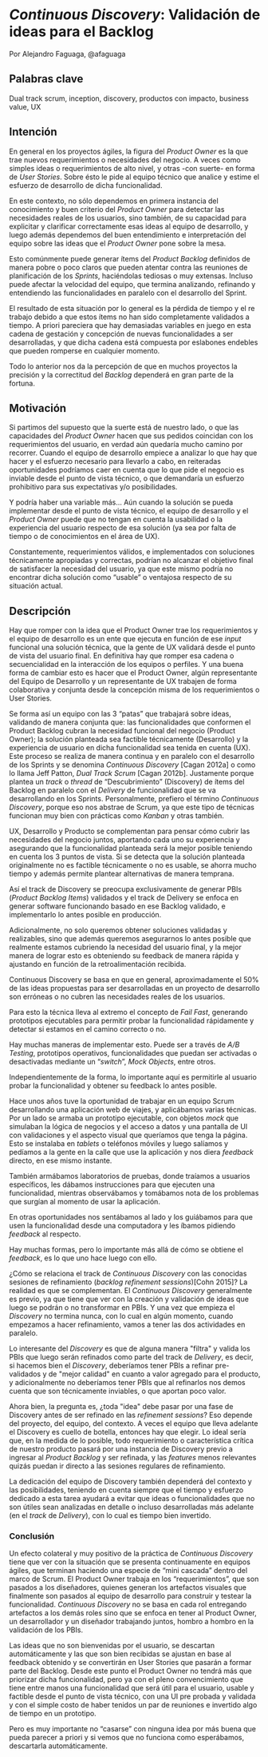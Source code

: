 # _Continuous Discovery_: Validación de ideas para el Backlog

Por Alejandro Faguaga, @afaguaga

## Palabras clave

Dual track scrum, inception, discovery, productos con impacto, business value, UX

## Intención

En general en los proyectos ágiles, la figura del _Product Owner_ es la que trae nuevos requerimientos o necesidades del negocio. A veces como simples ideas o requerimientos de alto nivel, y otras -con suerte- en forma de _User Stories_. Sobre ésto le pide al equipo técnico que analice y estime el esfuerzo de desarrollo de dicha funcionalidad.

En este contexto, no sólo dependemos en primera instancia del conocimiento y buen criterio del _Product Owner_ para detectar las necesidades reales de los usuarios, sino también, de su capacidad para explicitar y clarificar correctamente esas ideas al equipo de desarrollo, y luego además dependemos del buen entendimiento e interpretación del equipo sobre las ideas que el _Product Owner_ pone sobre la mesa.

Esto comúnmente puede generar ítems del _Product Backlog_ definidos de manera pobre o poco claros que pueden atentar contra las reuniones de planificación de los _Sprints_, haciéndolas tediosas o muy extensas. Incluso puede afectar la velocidad del equipo, que termina analizando, refinando y entendiendo las funcionalidades en paralelo con el desarrollo del Sprint.

El resultado de esta situación por lo general es la pérdida de tiempo y el re trabajo debido a que estos ítems no han sido completamente validados a tiempo. A priori pareciera que hay demasiadas variables en juego en esta cadena de gestación y concepción de nuevas funcionalidades a ser desarrolladas, y que dicha cadena está compuesta por eslabones endebles que pueden romperse en cualquier momento.

Todo lo anterior nos da la percepción de que en muchos proyectos la precisión y la correctitud del _Backlog_ dependerá en gran parte de la fortuna.

## Motivación

Si partimos del supuesto que la suerte está de nuestro lado, o que las capacidades del _Product Owner_ hacen que sus pedidos coincidan con los requerimientos del usuario, en verdad aún quedaría mucho camino por recorrer. Cuando el equipo de desarrollo empiece a analizar lo que hay que hacer y el esfuerzo necesario para llevarlo a cabo, en reiteradas oportunidades podríamos caer en cuenta que lo que pide el negocio es inviable desde el punto de vista técnico, o que demandaría un esfuerzo prohibitivo para sus expectativas y/o posibilidades.

Y podría haber una variable más… Aún cuando la solución se pueda implementar desde el punto de vista técnico, el equipo de desarrollo y el _Product Owner_ puede que no tengan en cuenta la usabilidad o la experiencia del usuario respecto de esa solución (ya sea por falta de tiempo o de conocimientos en el área de UX).

Constantemente, requerimientos válidos, e implementados con soluciones técnicamente apropiadas y correctas, podrían no alcanzar el objetivo final de satisfacer la necesidad del usuario, ya que este mismo podría no encontrar dicha solución como “usable” o ventajosa respecto de su situación actual.

## Descripción

Hay que romper con la idea que el Product Owner trae los requerimientos y el equipo de desarrollo es un ente que ejecuta en función de ese _input_ funcional una solución técnica, que la gente de UX validará desde el punto de vista del usuario final. En definitiva hay que romper esa cadena o secuencialidad en la interacción de los equipos o perfiles. Y una buena forma de cambiar esto es hacer que el Product Owner, algún representante del Equipo de Desarrollo y un representante de UX trabajen de forma colaborativa y conjunta desde la concepción misma de los requerimientos o User Stories.

Se forma así un equipo con las 3 “patas” que trabajará sobre ideas, validando de manera conjunta que: las funcionalidades que conformen el Product Backlog cubran la necesidad funcional del negocio (Product Owner); la solución planteada sea factible técnicamente (Desarrollo) y la experiencia de usuario en dicha funcionalidad sea tenida en cuenta (UX). Este proceso se realiza de manera continua y en paralelo con el desarrollo de los Sprints y se denomina _Continuous Discovery_ [Cagan 2012a] o como lo llama Jeff Patton, _Dual Track Scrum_ [Cagan 2012b]. Justamente porque plantea un _track_ o _thread_ de “Descubrimiento” (Discovery) de ítems del Backlog en paralelo con el _Delivery_ de funcionalidad que se va desarrollando en los Sprints. Personalmente, prefiero el término _Continuous Discovery_, porque eso nos abstrae de Scrum, ya que este tipo de técnicas funcionan muy bien con prácticas como _Kanban_ y otras también.

UX, Desarrollo y Producto se complementan para pensar cómo cubrir las necesidades del negocio juntos, aportando cada uno su experiencia y asegurando que la funcionalidad planteada será la mejor posible teniendo en cuenta los 3 puntos de vista. Si se detecta que la solución planteada originalmente no es factible técnicamente o no es usable, se ahorra mucho tiempo y además permite plantear alternativas de manera temprana.

Así el track de Discovery se preocupa exclusivamente de generar PBIs (_Product Backlog Items_) validados y el track de Delivery se enfoca en generar software funcionando basado en ese Backlog validado, e implementarlo lo antes posible en producción.

Adicionalmente, no solo queremos obtener soluciones validadas y realizables, sino que además queremos asegurarnos lo antes posible que realmente estamos cubriendo la necesidad del usuario final, y la mejor manera de lograr esto es obteniendo su feedback de manera rápida y ajustando en función de la retroalimentación recibida.

Continuous Discovery se basa en que en general, aproximadamente el 50% de las ideas propuestas para ser desarrolladas en un proyecto de desarrollo son erróneas o no cubren las necesidades reales de los usuarios.

Para esto la técnica lleva al extremo el concepto de _Fail Fast_, generando prototipos ejecutables para permitir probar la funcionalidad rápidamente y detectar si estamos en el camino correcto o no.

Hay muchas maneras de implementar esto. Puede ser a través de _A/B Testing_, prototipos operativos, funcionalidades que puedan ser activadas o desactivadas mediante un “_switch_”, _Mock Objects_, entre otros.

Independientemente de la forma, lo importante aquí es permitirle al usuario probar la funcionalidad y obtener su feedback lo antes posible.

Hace unos años tuve la oportunidad de trabajar en un equipo Scrum desarrollando una aplicación web de viajes, y aplicábamos varias técnicas. Por un lado se armaba un prototipo ejecutable, con objetos _mock_ que simulaban la lógica de negocios y el acceso a datos y una pantalla de UI con validaciones y el aspecto visual que queríamos que tenga la página. Esto se instalaba en _tablets_ o teléfonos móviles y luego salíamos y pedíamos a la gente en la calle que use la aplicación y nos diera _feedback_ directo, en ese mismo instante.

También armábamos laboratorios de pruebas, donde traíamos a usuarios específicos, les dábamos instrucciones para que ejecuten una funcionalidad, mientras observábamos y tomábamos nota de los problemas que surgían al momento de usar la aplicación.

En otras oportunidades nos sentábamos al lado y los guiábamos para que usen la funcionalidad desde una computadora y les íbamos pidiendo _feedback_ al respecto.

Hay muchas formas, pero lo importante más allá de cómo se obtiene el _feedback_, es lo que uno hace luego con ello.

¿Cómo se relaciona el track de _Continuous Discovery_ con las conocidas sesiones de refinamiento (_backlog_ _refinement sessions_)[Cohn 2015]? La realidad es que se complementan. El _Continuous_ _Discovery_ generalmente es previo, ya que tiene que ver con la creación y validación de ideas que luego se podrán o no transformar en PBIs. Y una vez que empieza el _Discovery_ no termina nunca, con lo cual en algún momento, cuando empezamos a hacer refinamiento, vamos a tener las dos actividades en paralelo.

Lo interesante del _Discovery_ es que de alguna manera "filtra" y valida los PBIs que luego serán refinados como parte del track de _Delivery_, es decir, si hacemos bien el _Discovery_, deberíamos tener PBIs a refinar pre-validados y de "mejor calidad" en cuanto a valor agregado para el producto, y adicionalmente no deberíamos tener PBIs que al refinarlos nos demos cuenta que son técnicamente inviables, o que aportan poco valor.

Ahora bien, la pregunta es, ¿toda "idea" debe pasar por una fase de Discovery antes de ser refinado en las _refinement sessions_? Eso depende del proyecto, del equipo, del contexto. A veces el equipo que lleva adelante el Discovery es cuello de botella, entonces hay que elegir. Lo ideal sería que, en la medida de lo posible, todo requerimiento o característica crítica de nuestro producto pasará por una instancia de Discovery previo a ingresar al _Product Backlog_ y ser refinada, y las _features_ menos relevantes quizás puedan ir directo a las sesiones regulares de refinamiento.

La dedicación del equipo de Discovery también dependerá del contexto y las posibilidades, teniendo en cuenta siempre que el tiempo y esfuerzo dedicado a esta tarea ayudará a evitar que ideas o funcionalidades que no son útiles sean analizadas en detalle o incluso desarrolladas más adelante (en el _track_ de _Delivery_), con lo cual es tiempo bien invertido.

### Conclusión

Un efecto colateral y muy positivo de la práctica de _Continuous Discovery_ tiene que ver con la situación que se presenta continuamente en equipos ágiles, que terminan haciendo una especie de “mini cascada” dentro del marco de Scrum. El Product Owner trabaja en los “requerimientos”, que son pasados a los diseñadores, quienes generan los artefactos visuales que finalmente son pasados al equipo de desarrollo para construir y testear la funcionalidad. _Continuous Discovery_ no se basa en cada rol entregando artefactos a los demás roles sino que se enfoca en tener al Product Owner, un desarrollador y un diseñador trabajando juntos, hombro a hombro en la validación de los PBIs.

Las ideas que no son bienvenidas por el usuario, se descartan automáticamente y las que son bien recibidas se ajustan en base al feedback obtenido y se convertirán en User Stories que pasarán a formar parte del Backlog. Desde este punto el Product Owner no tendrá más que priorizar dicha funcionalidad, pero ya con el pleno convencimiento que tiene entre manos una funcionalidad que será útil para el usuario, usable y factible desde el punto de vista técnico, con una UI pre probada y validada y con el simple costo de haber tenidos un par de reuniones e invertido algo de tiempo en un prototipo.

Pero es muy importante no “casarse” con ninguna idea por más buena que pueda parecer a priori y si vemos que no funciona como esperábamos, descartarla automáticamente.